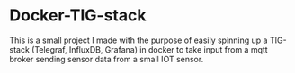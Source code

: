 # Docker-TIG-stack
This is a small project I made with the purpose of easily spinning up a TIG-stack (Telegraf, InfluxDB, Grafana) in docker to take input from a mqtt broker sending sensor data from a small IOT sensor. 

